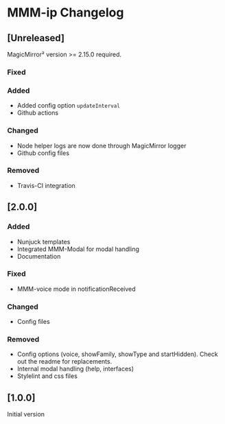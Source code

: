 # MMM-ip Changelog

## [Unreleased]

MagicMirror² version >= 2.15.0 required.

### Fixed

### Added

* Added config option `updateInterval`
* Github actions

### Changed

* Node helper logs are now done through MagicMirror logger
* Github config files

### Removed

* Travis-CI integration

## [2.0.0]

### Added

* Nunjuck templates
* Integrated MMM-Modal for modal handling
* Documentation

### Fixed

* MMM-voice mode in notificationReceived

### Changed

* Config files

### Removed

* Config options (voice, showFamily, showType and startHidden). Check out the readme for replacements.
* Internal modal handling (help, interfaces)
* Stylelint and css files

## [1.0.0]

Initial version
